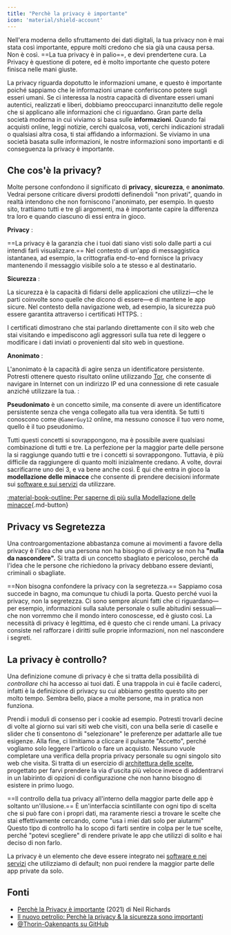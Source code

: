 ```yaml
---
title: "Perchè la privacy è importante"
icon: 'material/shield-account'
---
```


Nell'era moderna dello sfruttamento dei dati digitali, la tua privacy non è mai stata così importante, eppure molti credono che sia già una causa persa. Non è così. ==La tua privacy è in palio==, e devi prendertene cura. La Privacy è questione di potere, ed è molto importante che questo potere finisca nelle mani giuste.

La privacy riguarda dopotutto le informazioni umane, e questo è importante poiché sappiamo che le informazioni umane conferiscono potere sugli esseri umani. Se ci interessa la nostra capacità di diventare esseri umani autentici, realizzati e liberi, dobbiamo preoccuparci innanzitutto delle regole che si applicano alle informazioni che ci riguardano. Gran parte della società moderna in cui viviamo si basa sulle **informazioni**. Quando fai acquisti online, leggi notizie, cerchi qualcosa, voti, cerchi indicazioni stradali o qualsiasi altra cosa, ti stai affidando a informazioni. Se viviamo in una società basata sulle informazioni, le nostre informazioni sono importanti e di conseguenza la privacy è importante.

## Che cos'è la privacy?

Molte persone confondono il significato di **privacy**, **sicurezza**, e **anonimato**. Vedrai persone criticare diversi prodotti definendoli "non privati", quando in realtà intendono che non forniscono l'anonimato, per esempio. In questo sito, trattiamo tutti e tre gli argomenti, ma è importante capire la differenza tra loro e quando ciascuno di essi entra in gioco.

**Privacy**
:

==La privacy è la garanzia che i tuoi dati siano visti solo dalle parti a cui intendi farli visualizzare.== Nel contesto di un'app di messaggistica istantanea, ad esempio, la crittografia end-to-end fornisce la privacy mantenendo il messaggio visibile solo a te stesso e al destinatario.

**Sicurezza**
:

La sicurezza è la capacità di fidarsi delle applicazioni che utilizzi—che le parti coinvolte sono quelle che dicono di essere—e di mantene le app sicure. Nel contesto della navigazione web, ad esempio, la sicurezza può essere garantita attraverso i certificati HTTPS.
:

I certificati dimostrano che stai parlando direttamente con il sito web che stai visitando e impediscono agli aggressori sulla tua rete di leggere o modificare i dati inviati o provenienti dal sito web in questione.

**Anonimato**
:

L'anonimato è la capacità di agire senza un identificatore persistente. Potresti ottenere questo risultato online utilizzando [Tor](../tor.md), che consente di navigare in Internet con un indirizzo IP ed una connessione di rete casuale anziché utilizzare la tua.
:

**Pseudonimato** è un concetto simile, ma consente di avere un identificatore persistente senza che venga collegato alla tua vera identità. Se tutti ti conoscono come `@GamerGuy12` online, ma nessuno conosce il tuo vero nome, quello è il tuo pseudonimo.

Tutti questi concetti si sovrappongono, ma è possibile avere qualsiasi combinazione di tutti e tre. La perfezione per la maggior parte delle persone la si raggiunge quando tutti e tre i concetti si sovrappongono. Tuttavia, è più difficile da raggiungere di quanto molti inizialmente credano. A volte, dovrai sacrificarne uno dei 3, e va bene anche così. È qui che entra in gioco la **modellazione delle minacce** che consente di prendere decisioni informate sui [software e sui servizi](../tools.md) da utilizzare.

[:material-book-outline: Per saperne di più sulla Modellazione delle minacce](threat-modeling.md ""){.md-button}

## Privacy vs Segretezza

Una controargomentazione abbastanza comune ai movimenti a favore della privacy è l'idea che una persona non ha bisogno di privacy se non ha **"nulla da nascondere".** Si tratta di un concetto sbagliato e pericoloso, perché da l'idea che le persone che richiedono la privacy debbano essere devianti, criminali o sbagliate.

==Non bisogna confondere la privacy con la segretezza.== Sappiamo cosa succede in bagno, ma comunque tu chiudi la porta. Questo perché vuoi la privacy, non la segretezza. Ci sono sempre alcuni fatti che ci riguardano—per esempio, informazioni sulla salute personale o sulle abitudini sessuali—che non vorremmo che il mondo intero conoscesse, ed è giusto così. La necessità di privacy è legittima, ed è questo che ci rende umani. La privacy consiste nel rafforzare i diritti sulle proprie informazioni, non nel nascondere i segreti.

## La privacy è controllo?

Una definizione comune di privacy è che si tratta della possibilità di *controllare* chi ha accesso ai tuoi dati. È una trappola in cui è facile caderci, infatti è la definizione di privacy su cui abbiamo gestito questo sito per molto tempo. Sembra bello, piace a molte persone, ma in pratica non funziona.

Prendi i moduli di consenso per i cookie ad esempio. Potresti trovarli decine di volte al giorno sui vari siti web che visiti, con una bella serie di caselle e slider che ti consentono di "selezionare" le preferenze per adattarle alle tue esigenze. Alla fine, ci limitiamo a cliccare il pulsante "Accetto", perché vogliamo solo leggere l'articolo o fare un acquisto. Nessuno vuole completare una verifica della propria privacy personale su ogni singolo sito web che visita. Si tratta di un esercizio di [architettura delle scelte](https://en.wikipedia.org/wiki/Choice_architecture), progettato per farvi prendere la via d'uscita più veloce invece di addentrarvi in un labirinto di opzioni di configurazione che non hanno bisogno di esistere in primo luogo.

==Il controllo della tua privacy all'interno della maggior parte delle app è soltanto un'illusione.== È un'interfaccia scintillante con ogni tipo di scelta che si può fare con i propri dati, ma raramente riesci a trovare le scelte che stai effettivamente cercando, come "usa i miei dati solo per aiutarmi" Questo tipo di controllo ha lo scopo di farti sentire in colpa per le tue scelte, perché "potevi scegliere" di rendere private le app che utilizzi di solito e hai deciso di non farlo.

La privacy è un elemento che deve essere integrato nei [ software e nei servizi](../tools.md) che utilizziamo di default; non puoi rendere la maggior parte delle app private da solo.

## Fonti

- [Perchè la Privacy è importante](https://www.amazon.com/Why-Privacy-Matters-Neil-Richards/dp/0190939044) (2021) di Neil Richards
- [Il nuovo petrolio: Perchè la privacy & la sicurezza sono importanti](https://thenewoil.org/en/guides/prologue/why/)
- [@Thorin-Oakenpants su GitHub](https://github.com/privacytools/privacytools.io/issues/1760#issuecomment-597497298)
